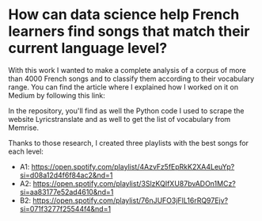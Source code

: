# How can data science help French learners find songs that match their current language level?

With this work I wanted to make a complete analysis of a corpus of more than 4000 French songs and to classify them according to their vocabulary range. 
You can find the article where I explained how I worked on it on Medium by following this link: 

In the repository, you'll find as well the Python code I used to scrape the website Lyricstranslate and as well to get the list of vocabulary from Memrise. 

Thanks to those research, I created three playlists with the best songs for each level:
* A1: https://open.spotify.com/playlist/4AzvFz5fEpRkK2XA4LeuYp?si=d08a12d4f6f84ac2&nd=1
* A2: https://open.spotify.com/playlist/3SlzKQIfXU87bvADOn1MCz?si=aa83177e52ad4610&nd=1
* B2: https://open.spotify.com/playlist/76nJUFO3jFlL16rRQ97Ejv?si=071f3277f25544f4&nd=1
